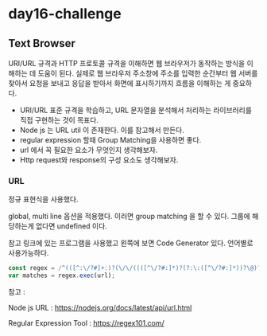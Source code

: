 # day16-challenge


## Text Browser

URI/URL 규격과 HTTP 프로토콜 규격을 이해하면 웹 브라우저가 동작하는 방식을 이해하는 데 도움이 된다. 실제로 웹 브라우저 주소창에 주소를 입력한 순간부터 웹 서버를 찾아서 요청을 보내고 응답을 받아서 화면에 표시하기까지 흐름을 이해하는 게 중요하다.

- URI/URL 표준 규격을 학습하고, URL 문자열을 분석해서 처리하는 라이브러리를 직접 구현하는 것이 목표다. 
- Node js 는 URL util 이 존재한다. 이를 참고해서 만든다.
- regular expression 할때 Group Matching을 사용하면 좋다.
- url 에서 꼭 필요한 요소가 무엇인지 생각해보자.
- Http request와 response의 구성 요소도 생각해보자.

### URL

정규 표현식을 사용했다. 

global, multi line 옵션을 적용했다. 이러면 group matching 을 할 수 있다. 그룹에 해당하는게 없다면 undefined 이다. 

참고 링크에 있는 프로그램을 사용했고 왼쪽에 보면 Code Generator 있다. 언어별로 사용가능하다.   

```javascript
const regex = /^(([^:\/?#]+:)?(\/\/((([^\/?#:]*)?(?:\:([^\/?#:]*))?\@)?([^\/?#:]*)(?::([^\/?#:]*))?)))(([^?]*)(?:\?([^#]*))?)/gm;
var matches = regex.exec(url);
```



참고 :

Node js URL : <https://nodejs.org/docs/latest/api/url.html>

Regular Expression Tool : <https://regex101.com/>



